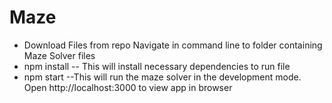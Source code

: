# Maze
- Download Files from repo
Navigate in command line to folder containing Maze Solver files
- npm install
-- This will install necessary dependencies to run file
- npm start
--This will run the maze solver in the development mode.
Open http://localhost:3000 to view app in browser
